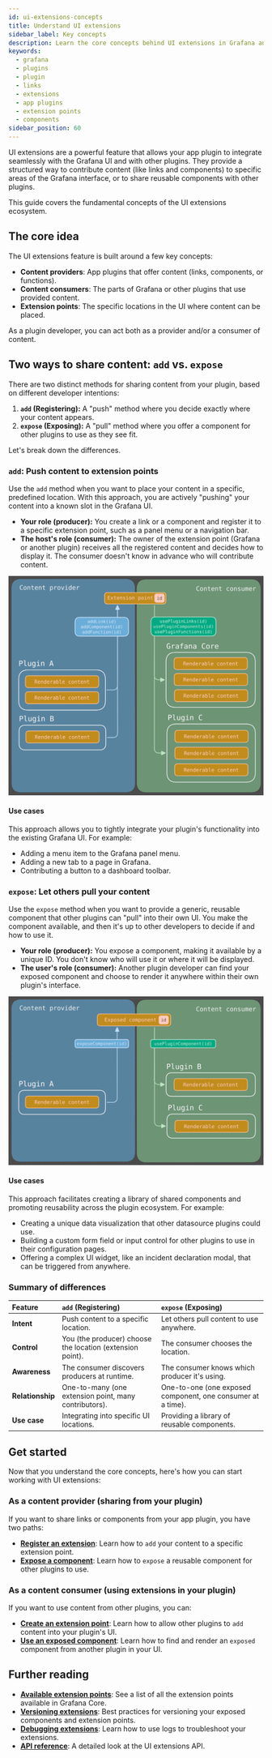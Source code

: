 ```yaml
---
id: ui-extensions-concepts
title: Understand UI extensions
sidebar_label: Key concepts
description: Learn the core concepts behind UI extensions in Grafana and how they enable plugins to interact with each other.
keywords:
  - grafana
  - plugins
  - plugin
  - links
  - extensions
  - app plugins
  - extension points
  - components
sidebar_position: 60
---
```


UI extensions are a powerful feature that allows your app plugin to integrate seamlessly with the Grafana UI and with other plugins. They provide a structured way to contribute content (like links and components) to specific areas of the Grafana interface, or to share reusable components with other plugins.

This guide covers the fundamental concepts of the UI extensions ecosystem.

## The core idea 

The UI extensions feature is built around a few key concepts:

- **Content providers**: App plugins that offer content (links, components, or functions).
- **Content consumers**: The parts of Grafana or other plugins that use provided content.
- **Extension points**: The specific locations in the UI where content can be placed.

As a plugin developer, you can act both as a provider and/or a consumer of content.

## Two ways to share content: `add` vs. `expose`

There are two distinct methods for sharing content from your plugin, based on different developer intentions:

1.  **`add` (Registering):** A "push" method where you decide exactly where your content appears.
2.  **`expose` (Exposing):** A "pull" method where you offer a component for other plugins to use as they see fit.

Let's break down the differences.

### `add`: Push content to extension points

Use the `add` method when you want to place your content in a specific, predefined location. With this approach, you are actively "pushing" your content into a known slot in the Grafana UI.

- **Your role (producer):** You create a link or a component and register it to a specific extension point, such as a panel menu or a navigation bar.
- **The host's role (consumer):** The owner of the extension point (Grafana or another plugin) receives all the registered content and decides how to display it. The consumer doesn't know in advance who will contribute content.

![Add APIs flow](./images/ui-extensions-add-flow.svg)

#### Use cases 

This approach allows you to tightly integrate your plugin's functionality into the existing Grafana UI. For example:

- Adding a menu item to the Grafana panel menu.
- Adding a new tab to a page in Grafana.
- Contributing a button to a dashboard toolbar.

### `expose`: Let others pull your content

Use the `expose` method when you want to provide a generic, reusable component that other plugins can "pull" into their own UI. You make the component available, and then it's up to other developers to decide if and how to use it.

- **Your role (producer):** You expose a component, making it available by a unique ID. You don't know who will use it or where it will be displayed.
- **The user's role (consumer):** Another plugin developer can find your exposed component and choose to render it anywhere within their own plugin's interface.

![Expose APIs flow](./images/ui-extensions-expose-flow.svg)

#### Use cases 

This approach facilitates creating a library of shared components and promoting reusability across the plugin ecosystem. For example:

- Creating a unique data visualization that other datasource plugins could use.
- Building a custom form field or input control for other plugins to use in their configuration pages.
- Offering a complex UI widget, like an incident declaration modal, that can be triggered from anywhere.

### Summary of differences

| Feature          | `add` (Registering)                                       | `expose` (Exposing)                                         |
| :--------------- | :-------------------------------------------------------- | :---------------------------------------------------------- |
| **Intent**       | Push content to a specific location.                       | Let others pull content to use anywhere.                     |
| **Control**      | You (the producer) choose the location (extension point). | The consumer chooses the location.                          |
| **Awareness**    | The consumer discovers producers at runtime.              | The consumer knows which producer it's using.               |
| **Relationship** | One-to-many (one extension point, many contributors).     | One-to-one (one exposed component, one consumer at a time). |
| **Use case**     | Integrating into specific UI locations.                   | Providing a library of reusable components.                 |

## Get started

Now that you understand the core concepts, here's how you can start working with UI extensions:

### As a content provider (sharing from your plugin)

If you want to share links or components from your app plugin, you have two paths:

- [**Register an extension**](./register-an-extension.md): Learn how to `add` your content to a specific extension point.
- [**Expose a component**](./expose-a-component.md): Learn how to `expose` a reusable component for other plugins to use.

### As a content consumer (using extensions in your plugin)

If you want to use content from other plugins, you can:

- [**Create an extension point**](./create-an-extension-point.md): Learn how to allow other plugins to `add` content into your plugin's UI.
- [**Use an exposed component**](./use-an-exposed-component.md): Learn how to find and render an `exposed` component from another plugin in your UI.

## Further reading

- [**Available extension points**](../../reference/ui-extensions-reference/extension-points.md): See a list of all the extension points available in Grafana Core.
- [**Versioning extensions**](./versioning-extensions.md): Best practices for versioning your exposed components and extension points.
- [**Debugging extensions**](./debug-logs.md): Learn how to use logs to troubleshoot your extensions.
- [**API reference**](../../reference/ui-extensions-reference/ui-extensions.md): A detailed look at the UI extensions API.
